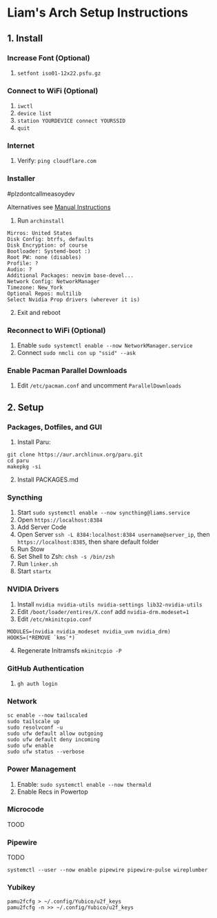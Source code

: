 # Liam's Arch Setup Instructions

## 1\. Install

### Increase Font (Optional)

1. `setfont iso01-12x22.psfu.gz`

### Connect to WiFi (Optional)

1. `iwctl`
2. `device list`
3. `station YOURDEVICE connect YOURSSID`
4. `quit`

### Internet

1. Verify: `ping cloudflare.com`

### Installer
#plzdontcallmeasoydev

Alternatives see [Manual Instructions](SETUP_MANUAL.md)

1. Run `archinstall`
```
Mirros: United States
Disk Config: btrfs, defaults
Disk Encryption: of course
Bootloader: Systemd-boot :)
Root PW: none (disables)
Profile: ?
Audio: ?
Additional Packages: neovim base-devel...
Network Config: NetworkManager
Timezone: New_York
Optional Repos: multilib
Select Nvidia Prop drivers (wherever it is)
```
2. Exit and reboot

### Reconnect to WiFi (Optional)

1. Enable `sudo systemctl enable --now NetworkManager.service`
2. Connect `sudo nmcli con up "ssid" --ask`

### Enable Pacman Parallel Downloads

1. Edit `/etc/pacman.conf` and uncomment `ParallelDownloads`

## 2\. Setup

### Packages, Dotfiles, and GUI

1. Install Paru:
```
git clone https://aur.archlinux.org/paru.git
cd paru
makepkg -si
```
2. Install PACKAGES.md

### Syncthing

1. Start `sudo systemctl enable --now syncthing@liams.service`
2. Open `https://localhost:8384`
3. Add Server Code
4. Open Server `ssh -L 8384:localhost:8384 username@server_ip`, then `https://localhost:8385`, then share default folder
4. Run Stow
5. Set Shell to Zsh: `chsh -s /bin/zsh`
6. Run `linker.sh`
7. Start `startx`

### NVIDIA Drivers

1. Install `nvidia nvidia-utils nvidia-settings lib32-nvidia-utils`
2. Edit `/boot/loader/entires/X.conf` add `nvidia-drm.modeset=1`
3. Edit `/etc/mkinitcpio.conf`
```
MODULES=(nvidia nvidia_modeset nvidia_uvm nvidia_drm)
HOOKS=(*REMOVE `kms`*)
```
4. Regenerate Initramsfs `mkinitcpio -P`

### GitHub Authentication

1. `gh auth login`


### Network
```
sc enable --now tailscaled
sudo tailscale up
sudo resolvconf -u
sudo ufw default allow outgoing
sudo ufw default deny incoming
sudo ufw enable
sudo ufw status --verbose
```

### Power Management

1. Enable: `sudo systemctl enable --now thermald`
2. Enable Recs in Powertop

### Microcode

TOOD

### Pipewire

TODO
```
systemctl --user --now enable pipewire pipewire-pulse wireplumber
```

### Yubikey

```
pamu2fcfg > ~/.config/Yubico/u2f_keys
pamu2fcfg -n >> ~/.config/Yubico/u2f_keys
```

